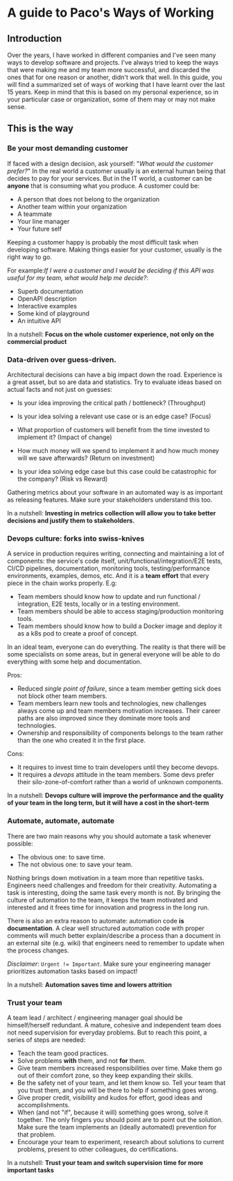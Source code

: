 # A guide to Paco's Ways of Working

## Introduction

Over the years, I have worked in different companies and I've seen many ways to develop software and projects. I've always tried to keep the ways that were making me and my team more successful, and discarded the ones that for one reason or another, didn't work that well.
In this guide, you will find a summarized set of ways of working that I have learnt over the last 15 years. Keep in mind that this is based on my personal experience, so in your particular case or organization, some of them may or may not make sense.

## This is the way

### Be your most demanding customer

If faced with a design decision, ask yourself: "_What would the customer prefer?_"
In the real world a customer usually is an external human being that decides to pay for your services. But in the IT world, a customer can be **anyone** that is consuming what you produce. A customer could be:
- A person that does not belong to the organization
- Another team within your organization
- A teammate
- Your line manager
- Your future self

Keeping a customer happy is probably the most difficult task when developing software. Making things easier for your customer, usually is the right way to go.

For example:_If I were a customer and I would be deciding if this API was useful for my team, what would help me decide?_:
- Superb documentation
- OpenAPI description
- Interactive examples
- Some kind of playground
- An intuitive API

In a nutshell: **Focus on the whole customer experience, not only on the commercial product**

### Data-driven over guess-driven.

Architectural decisions can have a big impact down the road. Experience is a great asset, but so are data and statistics. Try to evaluate ideas based on actual facts and not just on guesses:

- Is your idea improving the critical path / bottleneck? (Throughput)
- Is your idea solving a relevant use case or is an edge case? (Focus)
- What proportion of customers will benefit from the time invested to implement it? (Impact of change)
- How much money will we spend to implement it and how much money will we save afterwards? (Return on investment)

- Is your idea solving edge case but this case could be catastrophic for the company? (Risk vs Reward)

Gathering metrics about your software in an automated way is as important as releasing features. Make sure your stakeholders understand this too.

In a nutshell: **Investing in metrics collection will allow you to take better decisions and justify them to stakeholders.**

### Devops culture: forks into swiss-knives

A service in production requires writing, connecting and maintaining a lot of components: the service's code itself, unit/functional/integration/E2E tests, CI/CD pipelines, documentation, monitoring tools, testing/performance environments, examples, demos, etc. And it is a **team effort** that every piece in the chain works properly.
E.g:
- Team members should know how to update and run functional / integration, E2E tests, locally or in a testing environment.
- Team members should be able to access staging/production monitoring tools.
- Team members should know how to build a Docker image and deploy it as a k8s pod to create a proof of concept.

In an ideal team, everyone can do everything. The reality is that there will be some specialists on some areas, but in general everyone will be able to do everything with some help and documentation.

Pros:
- Reduced _single point of failure_, since a team member getting sick does not block other team members.
- Team members learn new tools and technologies, new challenges always come up and team members motivation increases. Their career paths are also improved since they dominate more tools and technologies.
- Ownership and responsibility of components belongs to the team rather than the one who created it in the first place.

Cons:
- It requires to invest time to train developers until they become devops.
- It requires a _devops_ attitude in the team members. Some devs prefer their silo-zone-of-comfort rather than a world of unknown components.

In a nutshell: **Devops culture will improve the performance and the quality of your team in the long term, but it will have a cost in the short-term**

### Automate, automate, automate

There are two main reasons why you should automate a task whenever possible:
- The obvious one: to save time.
- The not obvious one: to save your team.

Nothing brings down motivation in a team more than repetitive tasks. Engineers need challenges and freedom for their creativity. Automating a task is interesting, doing the same task every month is not.
By bringing the culture of automation to the team, it keeps the team motivated and interested and it frees time for innovation and progress in the long run.

There is also an extra reason to automate: automation code **is documentation**. A clear well structured automation code with proper comments will much better explain/describe a process than a document in an external site (e.g. wiki) that engineers need to remember to update when the process changes.

_Disclaimer_: `Urgent != Important`. Make sure your engineering manager prioritizes automation tasks based on impact!

In a nutshell: **Automation saves time and lowers attrition**

### Trust your team

A team lead / architect / engineering manager goal should be himself/herself redundant. A mature, cohesive and independent team does not need supervision for everyday problems. But to reach this point, a series of steps are needed:
- Teach the team good practices.
- Solve problems **with** them, and not **for** them.
- Give team members increased responsibilities over time. Make them go out of their comfort zone, so they keep expanding their skills.
- Be the safety net of your team, and let them know so. Tell your team that you trust them, and you will be there to help if something goes wrong.
- Give proper credit, visibility and kudos for effort, good ideas and accomplishments.
- When (and not "if", because it will) something goes wrong, solve it together. The only fingers you should point are to point out the solution. Make sure the team implements an (ideally automated) prevention for that problem.
- Encourage your team to experiment, research about solutions to current problems, present to other colleagues, do certifications.

In a nutshell: **Trust your team and switch supervision time for more important tasks**
